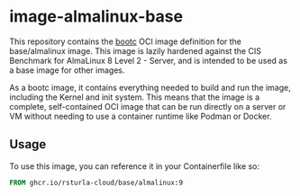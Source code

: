 # image-almalinux-base

This repository contains the [bootc](https://github.com/containers/bootc) OCI image definition for the base/almalinux image. This image is lazily hardened against the CIS Benchmark for AlmaLinux 8 Level 2 - Server, and is intended to be used as a base image for other images.

As a bootc image, it contains everything needed to build and run the image, including the Kernel and init system. This means that the image is a complete, self-contained OCI image that can be run directly on a server or VM without needing to use a container runtime like Podman or Docker.

## Usage

To use this image, you can reference it in your Containerfile like so:

```Dockerfile
FROM ghcr.io/rsturla-cloud/base/almalinux:9
```
